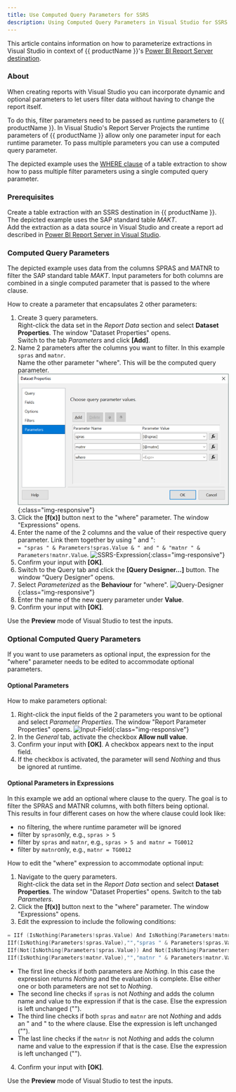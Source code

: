 ```yaml
---
title: Use Computed Query Parameters for SSRS
description: Using Computed Query Parameters in Visual Studio for SSRS
---
```


This article contains information on how to parameterize extractions in Visual Studio in context of {{ productName }}'s [Power BI Report Server destination](https://help.theobald-software.com/en/xtract-universal/destinations/server-report-services).

### About

When creating reports with Visual Studio you can incorporate dynamic and optional parameters to let users filter data without having to change the report itself.<br>

To do this, filter parameters need to be passed as runtime parameters to {{ productName }}.
In Visual Studio's Report Server Projects the runtime parameters of {{ productName }} allow only one parameter input for each runtime parameter.
To pass multiple parameters you can use a computed query parameter.

The depicted example uses the [WHERE clause](https://help.theobald-software.com/en/xtract-universal/table/where-clause) of a table extraction to show how to pass multiple filter parameters using a single computed query parameter.

### Prerequisites

Create a table extraction with an SSRS destination in {{ productName }}. The depicted example uses the SAP standard table *MAKT*. <br>
Add the extraction as a data source in Visual Studio and create a report ad described in [Power BI Report Server in Visual Studio](https://help.theobald-software.com/en/xtract-universal/destinations/server-report-services#adding-an-extraction-as-a-data-source-in-visual-studio).

### Computed Query Parameters

The depicted example uses data from the columns SPRAS and MATNR to filter the SAP standard table *MAKT*.
Input parameters for both columns are combined in a single computed parameter that is passed to the where clause.

How to create a parameter that encapsulates 2 other parameters:

1. Create 3 query parameters. <br>
Right-click the data set in the *Report Data* section and select **Dataset Properties**. The window "Dataset Properties" opens. <br>
Switch to the tab *Parameters* and click **[Add]**.
2. Name 2 parameters after the columns you want to filter. In this example `spras` and `matnr`. <br>
Name the other parameter "where". This will be the computed query parameter. 
![Query-Parameter](../assets/images/xu/articles/ssrs-query-parameters2.png){:class="img-responsive"}
3. Click the **[f(x)]** button next to the "where" parameter. The window "Expressions" opens.
4. Enter the name of the 2 columns and the value of their respective query parameter. Link them together by using " and ":<br>
```= "spras " & Parameters!spras.Value & " and " & "matnr " & Parameters!matnr.Value```.
![SSRS-Expression](../assets/images/xu/articles/ssrs-expression.png){:class="img-responsive"}
5. Confirm your input with **[OK]**.
6. Switch to the Query tab and click the **[Query Designer…]** button. The window “Query Designer” opens.
7. Select *Parameterized* as the **Behaviour** for "where".
![Query-Designer](../assets/images/xu/articles/QueryDesigner.png){:class="img-responsive"}
8. Enter the name of the new query parameter under **Value**.
9. Confirm your input with **[OK]**.

Use the **Preview** mode of Visual Studio to test the inputs.


### Optional Computed Query Parameters

If you want to use parameters as optional input, the expression for the "where" parameter needs to be edited to accommodate optional parameters.

#### Optional Parameters

How to make parameters optional:

1. Right-click the input fields of the 2 parameters you want to be optional and select *Parameter Properties*. The window "Report Parameter Properties" opens.
![Input-Field](../assets/images/xu/articles/optional-params.png){:class="img-responsive"}
2. In the *General* tab, activate the checkbox **Allow null value**.
3. Confirm your input with **[OK]**. A checkbox appears next to the input field.
4. If the checkbox is activated, the parameter will send *Nothing* and thus be ignored at runtime.

#### Optional Parameters in Expressions

In this example we add an optional where clause to the query.
The goal is to filter the SPRAS and MATNR columns, with both filters being optional.<br>
This results in four different cases on how the where clause could look like:
- no filtering, the where runtime parameter will be ignored
- filter by `spras`only, e.g., `spras > 5`
- filter by `spras` and `matnr`, e.g., `spras > 5 and matnr = TG0012`
- filter by `matnr`only, e.g., `matnr = TG0012`

How to edit the "where" expression to accommodate optional input:

1. Navigate to the query parameters.<br>
Right-click the data set in the *Report Data* section and select **Dataset Properties**. The window "Dataset Properties" opens. Switch to the tab *Parameters*.
2. Click the **[f(x)]** button next to the "where" parameter. The window "Expressions" opens.
3. Edit the expression to include the following conditions:<br>
``` c++
= IIf (IsNothing(Parameters!spras.Value) And IsNothing(Parameters!matnr.Value),Nothing,
IIf(IsNothing(Parameters!spras.Value),"","spras " & Parameters!spras.Value) &
IIf(Not(IsNothing(Parameters!spras.Value)) And Not(IsNothing(Parameters!matnr.Value))," and ","") &
IIf(IsNothing(Parameters!matnr.Value),"","matnr " & Parameters!matnr.Value))
```
- The first line checks if both parameters are *Nothing*. In this case the expression returns *Nothing* and the evaluation is complete. Else either one or both parameters are not set to *Nothing*.
- The second line checks if `spras` is not *Nothing* and adds the column name and value to the expression if that is the case. Else the expression is left unchanged ("").
- The third line checks if both `spras` and `matnr` are not *Nothing* and adds an " and " to the where clause. Else the expression is left unchanged ("").
- The last line checks if the `matnr` is not *Nothing* and adds the column name and value to the expression if that is the case. Else the expression is left unchanged ("").
4. Confirm your input with **[OK]**.

Use the **Preview** mode of Visual Studio to test the inputs.
